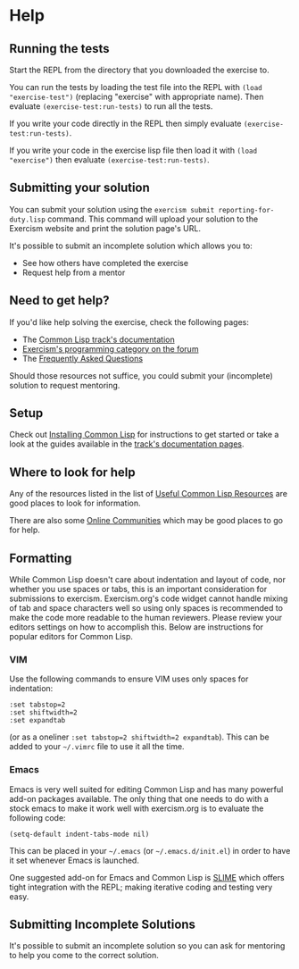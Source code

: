 # Help

## Running the tests

Start the REPL from the directory that you downloaded the exercise to.

You can run the tests by loading the test file into the REPL with `(load "exercise-test")` (replacing "exercise" with appropriate name). Then evaluate `(exercise-test:run-tests)` to run all the tests.

If you write your code directly in the REPL then simply evaluate `(exercise-test:run-tests)`.

If you write your code in the exercise lisp file then load it with `(load "exercise")` then evaluate `(exercise-test:run-tests)`.

## Submitting your solution

You can submit your solution using the `exercism submit reporting-for-duty.lisp` command.
This command will upload your solution to the Exercism website and print the solution page's URL.

It's possible to submit an incomplete solution which allows you to:

- See how others have completed the exercise
- Request help from a mentor

## Need to get help?

If you'd like help solving the exercise, check the following pages:

- The [Common Lisp track's documentation](https://exercism.org/docs/tracks/common-lisp)
- [Exercism's programming category on the forum](https://forum.exercism.org/c/programming/5)
- The [Frequently Asked Questions](https://exercism.org/docs/using/faqs)

Should those resources not suffice, you could submit your (incomplete) solution to request mentoring.

## Setup

Check out [Installing Common
Lisp][track-install] for
instructions to get started or take a look at the guides available in
the [track's documentation pages][track-docs].

## Where to look for help

Any of the resources listed in the list of [Useful Common Lisp Resources][track-resources] are good places to look for information.

There are also some [Online Communities][awesome-cl-communities] which may be good places to go for help.

## Formatting

While Common Lisp doesn't care about indentation and layout of code,
nor whether you use spaces or tabs, this is an important consideration
for submissions to exercism.
Exercism.org's code widget cannot handle mixing of tab and space characters well so using only spaces is recommended to make
the code more readable to the human reviewers.
Please review your editors settings on how to accomplish this.
Below are instructions for popular editors for Common Lisp.

### VIM

Use the following commands to ensure VIM uses only spaces for
indentation:

```vimscript
:set tabstop=2
:set shiftwidth=2
:set expandtab
```

(or as a oneliner `:set tabstop=2 shiftwidth=2 expandtab`). This can
be added to your `~/.vimrc` file to use it all the time.

### Emacs

Emacs is very well suited for editing Common Lisp and has many
powerful add-on packages available. The only thing that one needs to
do with a stock emacs to make it work well with exercism.org is to
evaluate the following code:

`(setq-default indent-tabs-mode nil)`

This can be placed in your `~/.emacs` (or `~/.emacs.d/init.el`) in
order to have it set whenever Emacs is launched.

One suggested add-on for Emacs and Common Lisp is
[SLIME][slime] which offers tight integration
with the REPL; making iterative coding and testing very easy.

## Submitting Incomplete Solutions
It's possible to submit an incomplete solution so you can ask for mentoring to help you come to the correct solution.

[awesome-cl-communities]: https://github.com/GustavBertram/awesome-common-lisp-learning#online-community
[slime]: https://github.com/slime/slime
[track-docs]: /docs/tracks/common-lisp
[track-install]: /docs/tracks/common-lisp/installation
[track-resources]: /docs/tracks/common-lisp/resources